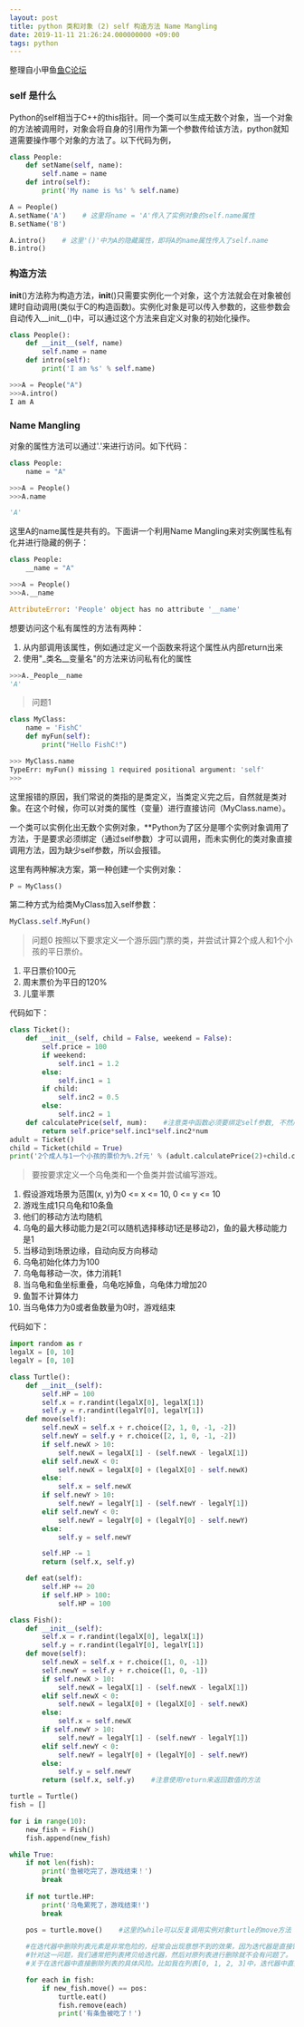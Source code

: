 ```yaml
---
layout: post
title: python 类和对象 (2) self 构造方法 Name Mangling
date: 2019-11-11 21:26:24.000000000 +09:00
tags: python
---
```


整理自小甲鱼[鱼C论坛](https://fishc.com.cn/)
### self 是什么

Python的self相当于C++的this指针。同一个类可以生成无数个对象，当一个对象的方法被调用时，对象会将自身的引用作为第一个参数传给该方法，python就知道需要操作哪个对象的方法了。以下代码为例，

```python
class People:
    def setName(self, name):
        self.name = name
    def intro(self):
        print('My name is %s' % self.name)

A = People()
A.setName('A')    # 这里将name = 'A'传入了实例对象的self.name属性
B.setName('B')

A.intro()    # 这里'()'中为A的隐藏属性，即将A的name属性传入了self.name
B.intro()
```
### 构造方法

__init__()方法称为构造方法，__init__()只需要实例化一个对象，这个方法就会在对象被创建时自动调用(类似于C的构造函数)。实例化对象是可以传入参数的，这些参数会自动传入__init__()中，可以通过这个方法来自定义对象的初始化操作。

```python
class People():
    def __init__(self, name)
        self.name = name
    def intro(self):
        print('I am %s' % self.name)

>>>A = People("A")
>>>A.intro()
I am A
```
### Name Mangling

对象的属性方法可以通过'.'来进行访问。如下代码：

```python
class People:
    name = "A"

>>>A = People()
>>>A.name

'A'
```

这里A的name属性是共有的。下面讲一个利用Name Mangling来对实例属性私有化并进行隐藏的例子：

```python
class People:
    __name = "A"

>>>A = People()
>>>A.__name

AttributeError: 'People' object has no attribute '__name'
```
想要访问这个私有属性的方法有两种：
1. 从内部调用该属性，例如通过定义一个函数来将这个属性从内部return出来
2. 使用"_类名__变量名"的方法来访问私有化的属性

```python
>>>A._People__name
'A'
```

> 问题1

```python
class MyClass:
    name = 'FishC'
    def myFun(self):
        print("Hello FishC!")

>>> MyClass.name
TypeErr: myFun() missing 1 required positional argument: 'self'
>>>
```
这里报错的原因，我们常说的类指的是类定义，当类定义完之后，自然就是类对象。在这个时候，你可以对类的属性（变量）进行直接访问（MyClass.name）。

一个类可以实例化出无数个实例对象，**Python为了区分是哪个实例对象调用了方法，于是要求必须绑定（通过self参数）才可以调用，而未实例化的类对象直接调用方法，因为缺少self参数，所以会报错。

这里有两种解决方案，第一种创建一个实例对象：

```python
P = MyClass()
```
第二种方式为给类MyClass加入self参数：

```python
MyClass.self.MyFun()
```

> 问题0 按照以下要求定义一个游乐园门票的类，并尝试计算2个成人和1个小孩的平日票价。

1. 平日票价100元
2. 周末票价为平日的120%
3. 儿童半票

代码如下：

```python
class Ticket():
    def __init__(self, child = False, weekend = False):
        self.price = 100
        if weekend:
            self.inc1 = 1.2
        else:
            self.inc1 = 1
        if child:
            self.inc2 = 0.5
        else:
            self.inc2 = 1
    def calculatePrice(self, num):    #注意类中函数必须要绑定self参数, 不然后面实力对象无法正确调用
        return self.price*self.inc1*self.inc2*num
adult = Ticket()
child = Ticket(child = True)
print('2个成人与1一个小孩的票价为%.2f元' % (adult.calculatePrice(2)+child.calculatePrice(1)))
```

> 要按要求定义一个乌龟类和一个鱼类并尝试编写游戏。

1. 假设游戏场景为范围(x, y)为0 <= x <= 10, 0 <= y <= 10
2. 游戏生成1只乌龟和10条鱼
3. 他们的移动方法均随机
4. 乌龟的最大移动能力是2(可以随机选择移动1还是移动2)，鱼的最大移动能力是1
5. 当移动到场景边缘，自动向反方向移动
6. 乌龟初始化体力为100
7. 乌龟每移动一次，体力消耗1
8. 当乌龟和鱼坐标重叠，乌龟吃掉鱼，乌龟体力增加20
9. 鱼暂不计算体力
10. 当乌龟体力为0或者鱼数量为0时，游戏结束

代码如下：
```python
import random as r
legalX = [0, 10]
legalY = [0, 10]

class Turtle():
    def __init__(self):
        self.HP = 100
        self.x = r.randint(legalX[0], legalX[1])
        self.y = r.randint(legalY[0], legalY[1])
    def move(self):
        self.newX = self.x + r.choice([2, 1, 0, -1, -2])
        self.newY = self.y + r.choice([2, 1, 0, -1, -2])
        if self.newX > 10:
            self.newX = legalX[1] - (self.newX - legalX[1])
        elif self.newX < 0:
            self.newX = legalX[0] + (legalX[0] - self.newX)
        else:
            self.x = self.newX
        if self.newY > 10:
            self.newY = legalY[1] - (self.newY - legalY[1])
        elif self.newY < 0:
            self.newY = legalY[0] + (legalY[0] - self.newY)
        else:
            self.y = self.newY

        self.HP -= 1
        return (self.x, self.y)

    def eat(self):
        self.HP += 20
        if self.HP > 100:
            self.HP = 100

class Fish():
    def __init__(self):
        self.x = r.randint(legalX[0], legalX[1])
        self.y = r.randint(legalY[0], legalY[1])
    def move(self):
        self.newX = self.x + r.choice([1, 0, -1])
        self.newY = self.y + r.choice([1, 0, -1])
        if self.newX > 10:
            self.newX = legalX[1] - (self.newX - legalX[1])
        elif self.newX < 0:
            self.newX = legalX[0] + (legalX[0] - self.newX)
        else:
            self.x = self.newX
        if self.newY > 10:
            self.newY = legalY[1] - (self.newY - legalY[1])
        elif self.newY < 0:
            self.newY = legalY[0] + (legalY[0] - self.newY)
        else:
            self.y = self.newY
        return (self.x, self.y)    #注意使用return来返回数值的方法

turtle = Turtle()
fish = []

for i in range(10):
    new_fish = Fish()
    fish.append(new_fish)

while True:
    if not len(fish):
        print('鱼被吃完了，游戏结束！')
        break
    
    if not turtle.HP:
        print('乌龟累死了，游戏结束!')
        break
    
    pos = turtle.move()    #这里的while可以反复调用实例对象turtle的move方法

    #在迭代器中删除列表元素是非常危险的，经常会出现意想不到的效果，因为迭代器是直接饮用列表的数据进行引用的
    #针对这一问题，我们通常把列表拷贝给迭代器，然后对原列表进行删除就不会有问题了。
    #关于在迭代器中直接删除列表的具体风险。比如我在列表[0, 1, 2, 3]中，迭代器中直接删除了[0], 下次循环时i += 1, 但这个列表为[1, 2, 3]，而i = 1, 指向的第二项, 会跳过[1]

    for each in fish:
        if new_fish.move() == pos:
            turtle.eat()
            fish.remove(each)
            print('有条鱼被吃了！')
```
